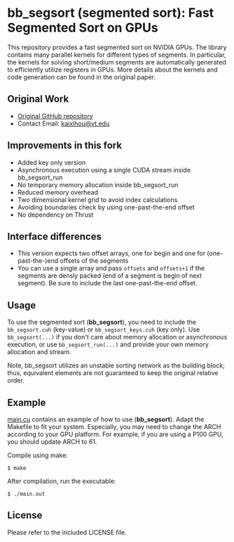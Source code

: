 # bb_segsort (segmented sort): Fast Segmented Sort on GPUs

This repository provides a fast segmented sort on NVIDIA GPUs. The library contains many parallel kernels for different types of segments. In particular, the kernels for solving short/medium segments are automatically generated to efficiently utilize registers in GPUs. More details about the kernels and code generation can be found in the original paper.

## Original Work

* [Original GitHub repository](https://github.com/vtsynergy/bb_segsort)
* Contact Email: kaixihou@vt.edu

## Improvements in this fork

* Added key only version
* Asynchronous execution using a single CUDA stream inside bb_segsort_run
* No temporary memory allocation inside bb_segsort_run
* Reduced memory overhead
* Two dimensional kernel grid to avoid index calculations
* Avoiding boundaries check by using one-past-the-end offset
* No dependency on Thrust

## Interface differences

* This version expects two offset arrays, one for begin and one for (one-past-the-)end offsets of the segments
* You can use a single array and pass `offsets` and `offsets+1` if the segments are densly packed (end of a segment is begin of next segment). Be sure to include the last one-past-the-end offset.

## Usage

To use the segmented sort (**bb_segsort**), you need to include the `bb_segsort.cuh` (key-value) or `bb_segsort_keys.cuh` (key only).
Use `bb_segsort(...)` if you don't care about memory allocation or asynchronous execution, or use `bb_segsort_run(...)` and provide your own memory allocation and stream.

Note, bb_segsort utilizes an unstable sorting network as the building block; thus, equivalent elements are not guaranteed to keep the original relative order.

## Example

[main.cu](main.cu) contains an example of how to use (**bb_segsort**). Adapt the Makefile to fit your system. Especially, you may need to change the ARCH according to your GPU platform. For example, if you are using a P100 GPU, you should update ARCH to 61.

Compile using make:

```[Bash]
$ make
```

After compilation, run the executable:

```[Bash]
$ ./main.out
```

## License

Please refer to the included LICENSE file.
